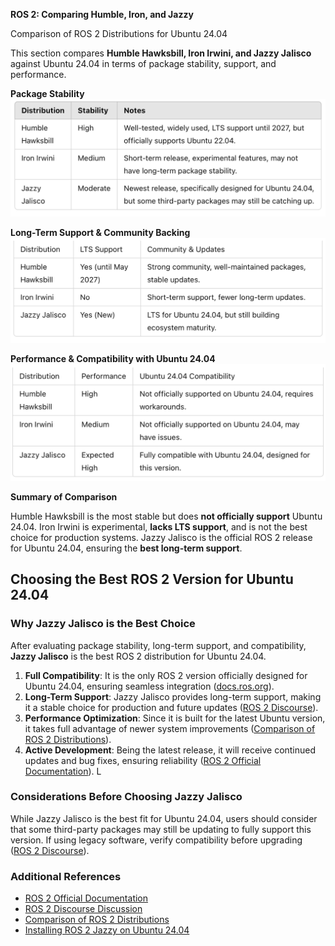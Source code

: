 **ROS 2: Comparing Humble, Iron, and Jazzy**

Comparison of ROS 2 Distributions for Ubuntu 24.04

This section compares **Humble Hawksbill, Iron Irwini, and Jazzy Jalisco** against Ubuntu 24.04 in terms of package stability, support, and performance.

**Package Stability**
![Comparison](table1.png)

**Long-Term Support & Community Backing**
![Comparison](table2.png)

**Performance & Compatibility with Ubuntu 24.04**
![Comparison](table3.png)

**Summary of Comparison**

Humble Hawksbill is the most stable but does **not officially support** Ubuntu 24.04. Iron Irwini is experimental, **lacks LTS support**, and is not the best choice for production systems. Jazzy Jalisco is the official ROS 2 release for Ubuntu 24.04, ensuring the **best long-term support**.

## Choosing the Best ROS 2 Version for Ubuntu 24.04

### Why Jazzy Jalisco is the Best Choice

After evaluating package stability, long-term support, and compatibility, **Jazzy Jalisco** is the best ROS 2 distribution for Ubuntu 24.04.

1. **Full Compatibility**: It is the only ROS 2 version officially designed for Ubuntu 24.04, ensuring seamless integration ([docs.ros.org](https://docs.ros.org/en/jazzy/Installation/Ubuntu-Install-Debs.html)).
2. **Long-Term Support**: Jazzy Jalisco provides long-term support, making it a stable choice for production and future updates ([ROS 2 Discourse](https://discourse.ros.org/)).
3. **Performance Optimization**: Since it is built for the latest Ubuntu version, it takes full advantage of newer system improvements ([Comparison of ROS 2 Distributions](https://docs.ros.org/en/rolling/Releases.html)).
4. **Active Development**: Being the latest release, it will receive continued updates and bug fixes, ensuring reliability ([ROS 2 Official Documentation](https://docs.ros.org/en/rolling/)).
L
### Considerations Before Choosing Jazzy Jalisco
While Jazzy Jalisco is the best fit for Ubuntu 24.04, users should consider that some third-party packages may still be updating to fully support this version. If using legacy software, verify compatibility before upgrading ([ROS 2 Discourse](https://discourse.ros.org/)).

### Additional References
- [ROS 2 Official Documentation](https://docs.ros.org/en/rolling/)
- [ROS 2 Discourse Discussion](https://discourse.ros.org/)
- [Comparison of ROS 2 Distributions](https://docs.ros.org/en/rolling/Releases.html)
- [Installing ROS 2 Jazzy on Ubuntu 24.04](https://docs.ros.org/en/jazzy/Installation/Ubuntu-Install-Debs.html)

